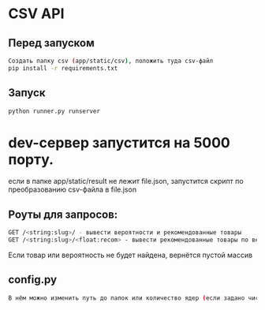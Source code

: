 # CSV API

## Перед запуском
```sh
Создать папку csv (app/static/csv), положить туда csv-файл
pip install -r requirements.txt
```

## Запуск
```sh
python runner.py runserver
```

# dev-сервер запустится на 5000 порту.
если в папке app/static/result не лежит file.json, запустится скрипт по преобразованию csv-файла в file.json
## Роуты для запросов:
```sh
GET /<string:slug>/ - вывести вероятности и рекомендованные товары
GET /<string:slug>/<float:recom> - вывести рекомендованные товары по вероятности
```
Если товар или вероятность не будет найдена, вернётся пустой массив

## config.py

```sh
В нём можно изменить путь до папок или количество ядер (если задано число большее, чем реальное кол-во ядер, будет использоваться реально кол-во ядер)
```